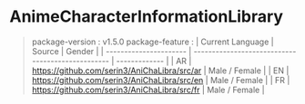 # AnimeCharacterInformationLibrary

> package-version : v1.5.0
> package-feature :
|   Current Language     |                     Source                        |    Gender     |
| ---------------------- | ------------------------------------------------- | ------------- |
| AR                     | https://github.com/serin3/AniChaLibra/src/ar      | Male / Female |
| EN                     | https://github.com/serin3/AniChaLibra/src/en      | Male / Female |
| FR                     | https://github.com/serin3/AniChaLibra/src/fr      | Male / Female |